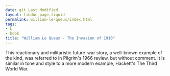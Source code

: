 ```yaml
---
date: git Last Modified
layout: libdoc_page.liquid
permalink: william-le-queux/index.html
tags:
- L
- book
title: "William Le Queux - The Invasion of 1910"
---
```


This reactionary and militaristic future-war story, a  well-known example of the kind, was referred to in Pilgrim's 1966 review, but  without comment. It is similar in tone and style to a more modern example,  Hackett's The Third World War.